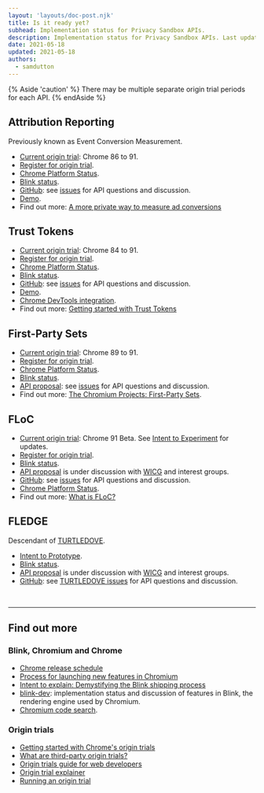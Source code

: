 ```yaml
---
layout: 'layouts/doc-post.njk'
title: Is it ready yet?
subhead: Implementation status for Privacy Sandbox APIs.
description: Implementation status for Privacy Sandbox APIs. Last updated 2021-05-18.
date: 2021-05-18
updated: 2021-05-18
authors:
  - samdutton
---
```


{% Aside 'caution' %}
There may be multiple separate origin trial periods for each API.
{% endAside %}

## Attribution Reporting
Previously known as Event Conversion Measurement.
* [Current origin trial](https://web.dev/origin-trials/): Chrome 86 to 91. 
* [Register for origin trial](https://developer.chrome.com/origintrials/#/view_trial/3411476717733150721).
* [Chrome Platform Status](https://www.chromestatus.com/features/6412002824028160).
* [Blink status](https://groups.google.com/a/chromium.org/g/blink-dev/search?q=conversion%20measurement).
* [GitHub](https://github.com/WICG/conversion-measurement-api/): see 
[issues](https://github.com/WICG/conversion-measurement-api/issues) for API questions and discussion.
* [Demo](https://goo.gle/demo-event-level-conversion-measurement-api).
* Find out more: [A more private way to measure ad conversions](https://web.dev/conversion-measurement)

## Trust Tokens
* [Current origin trial](https://web.dev/origin-trials/): Chrome 84 to 91. 
* [Register for origin trial](https://developer.chrome.com/origintrials/#/view_trial/2479231594867458049).
* [Chrome Platform Status](https://www.chromestatus.com/feature/5078049450098688).
* [Blink status](https://groups.google.com/a/chromium.org/g/blink-dev/search?q=trust%tokens).
* [GitHub](https://github.com/WICG/trust-token-api): see 
[issues](https://github.com/WICG/trust-token-api/issues) for API questions and discussion.
* [Demo](https://trust-token-demo.glitch.me/).
* [Chrome DevTools integration](https://developers.google.com/web/updates/2021/01/devtools?utm_source=devtools#trust-token).
* Find out more: [Getting started with Trust Tokens](https://web.dev/trust-tokens/)

## First-Party Sets
* [Current origin trial](https://web.dev/origin-trials/): Chrome 89 to 91. 
* [Register for origin trial](https://developer.chrome.com/origintrials/#/view_trial/988540118207823873).
* [Chrome Platform Status](https://chromestatus.com/feature/5640066519007232).
* [Blink status](https://groups.google.com/a/chromium.org/g/blink-dev/search?q=first-party%20sets).
* [API proposal](https://github.com/privacycg/first-party-sets): see [issues](hhttps://github.com/privacycg/first-party-sets/issues) for API questions and discussion.
* Find out more: [The Chromium Projects: First-Party Sets](https://www.chromium.org/updates/first-party-sets).  

## FLoC
* [Current origin trial](https://web.dev/origin-trials): Chrome 91 Beta. See [Intent to Experiment](https://groups.google.com/a/chromium.org/g/blink-dev/c/MmijXrmwrJs) for updates.
* [Register for origin trial](https://developer.chrome.com/origintrials/#/view_trial/213920982300098561).
* [Blink status](https://groups.google.com/a/chromium.org/g/blink-dev/search?q=floc).
* [API proposal](https://github.com/WICG/floc) is under discussion with 
[WICG](https://www.w3.org/community/wicg/) and interest groups.
* [GitHub](https://github.com/WICG/floc): see [issues](https://github.com/WICG/floc/issues) for 
API questions and discussion.
* [Chrome Platform Status](https://www.chromestatus.com/features/5710139774468096).
* Find out more: [What is FLoC?](https://web.dev/floc/)

## FLEDGE
Descendant of [TURTLEDOVE](https://github.com/WICG/turtledove).
* [Intent to Prototype](https://groups.google.com/a/chromium.org/g/blink-dev/c/w9hm8eQCmNI/m/LqT59250CAAJ).
* [Blink status](https://groups.google.com/a/chromium.org/g/blink-dev/search?q=fledge).
* [API proposal](https://github.com/WICG/turtledove/blob/master/FLEDGE.md) is under discussion with 
[WICG](https://www.w3.org/community/wicg/) and interest groups.
* [GitHub](https://github.com/WICG/turtledove/blob/master/FLEDGE.md): see [TURTLEDOVE issues](https://github.com/WICG/turtledove/issues) for API questions and discussion.

<br>

___


## Find out more

### Blink, Chromium and Chrome

* [Chrome release schedule](https://www.chromestatus.com/features/schedule)
* [Process for launching new features in Chromium](https://www.chromium.org/blink/launching-features)
* [Intent to explain: Demystifying the Blink shipping process](https://www.youtube.com/watch?time_continue=291&v=y3EZx_b-7tk)
* [blink-dev](https://groups.google.com/a/chromium.org/g/blink-dev/): implementation status and 
discussion of features in Blink, the rendering engine used by Chromium. 
* [Chromium code search](https://source.chromium.org/).

### Origin trials
* [Getting started with Chrome's origin trials](https://web.dev/origin-trials/)
* [What are third-party origin trials?](https://web.dev/third-party-origin-trials)
* [Origin trials guide for web developers](https://github.com/GoogleChrome/OriginTrials/blob/gh-pages/developer-guide.md)
* [Origin trial explainer](https://github.com/GoogleChrome/OriginTrials/blob/gh-pages/explainer.md)
* [Running an origin trial](https://www.chromium.org/blink/origin-trials/running-an-origin-trial)
